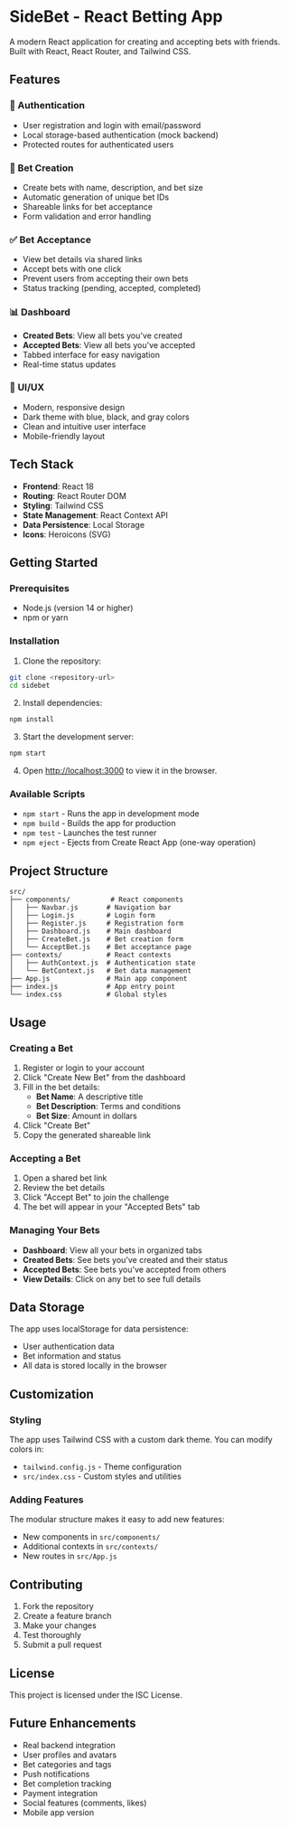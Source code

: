 # SideBet - React Betting App

A modern React application for creating and accepting bets with friends. Built with React, React Router, and Tailwind CSS.

## Features

### 🔐 Authentication
- User registration and login with email/password
- Local storage-based authentication (mock backend)
- Protected routes for authenticated users

### 🎯 Bet Creation
- Create bets with name, description, and bet size
- Automatic generation of unique bet IDs
- Shareable links for bet acceptance
- Form validation and error handling

### ✅ Bet Acceptance
- View bet details via shared links
- Accept bets with one click
- Prevent users from accepting their own bets
- Status tracking (pending, accepted, completed)

### 📊 Dashboard
- **Created Bets**: View all bets you've created
- **Accepted Bets**: View all bets you've accepted
- Tabbed interface for easy navigation
- Real-time status updates

### 🎨 UI/UX
- Modern, responsive design
- Dark theme with blue, black, and gray colors
- Clean and intuitive user interface
- Mobile-friendly layout

## Tech Stack

- **Frontend**: React 18
- **Routing**: React Router DOM
- **Styling**: Tailwind CSS
- **State Management**: React Context API
- **Data Persistence**: Local Storage
- **Icons**: Heroicons (SVG)

## Getting Started

### Prerequisites

- Node.js (version 14 or higher)
- npm or yarn

### Installation

1. Clone the repository:
```bash
git clone <repository-url>
cd sidebet
```

2. Install dependencies:
```bash
npm install
```

3. Start the development server:
```bash
npm start
```

4. Open [http://localhost:3000](http://localhost:3000) to view it in the browser.

### Available Scripts

- `npm start` - Runs the app in development mode
- `npm build` - Builds the app for production
- `npm test` - Launches the test runner
- `npm eject` - Ejects from Create React App (one-way operation)

## Project Structure

```
src/
├── components/          # React components
│   ├── Navbar.js       # Navigation bar
│   ├── Login.js        # Login form
│   ├── Register.js     # Registration form
│   ├── Dashboard.js    # Main dashboard
│   ├── CreateBet.js    # Bet creation form
│   └── AcceptBet.js    # Bet acceptance page
├── contexts/           # React contexts
│   ├── AuthContext.js  # Authentication state
│   └── BetContext.js   # Bet data management
├── App.js              # Main app component
├── index.js            # App entry point
└── index.css           # Global styles
```

## Usage

### Creating a Bet

1. Register or login to your account
2. Click "Create New Bet" from the dashboard
3. Fill in the bet details:
   - **Bet Name**: A descriptive title
   - **Bet Description**: Terms and conditions
   - **Bet Size**: Amount in dollars
4. Click "Create Bet"
5. Copy the generated shareable link

### Accepting a Bet

1. Open a shared bet link
2. Review the bet details
3. Click "Accept Bet" to join the challenge
4. The bet will appear in your "Accepted Bets" tab

### Managing Your Bets

- **Dashboard**: View all your bets in organized tabs
- **Created Bets**: See bets you've created and their status
- **Accepted Bets**: See bets you've accepted from others
- **View Details**: Click on any bet to see full details

## Data Storage

The app uses localStorage for data persistence:
- User authentication data
- Bet information and status
- All data is stored locally in the browser

## Customization

### Styling

The app uses Tailwind CSS with a custom dark theme. You can modify colors in:
- `tailwind.config.js` - Theme configuration
- `src/index.css` - Custom styles and utilities

### Adding Features

The modular structure makes it easy to add new features:
- New components in `src/components/`
- Additional contexts in `src/contexts/`
- New routes in `src/App.js`

## Contributing

1. Fork the repository
2. Create a feature branch
3. Make your changes
4. Test thoroughly
5. Submit a pull request

## License

This project is licensed under the ISC License.

## Future Enhancements

- Real backend integration
- User profiles and avatars
- Bet categories and tags
- Push notifications
- Bet completion tracking
- Payment integration
- Social features (comments, likes)
- Mobile app version